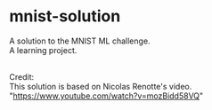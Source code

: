 # mnist-solution
A solution to the MNIST ML challenge. </br>
A learning project.
</br></br>

Credit: </br>
This solution is based on Nicolas Renotte's video.</br>
"https://www.youtube.com/watch?v=mozBidd58VQ"
</br></br>
